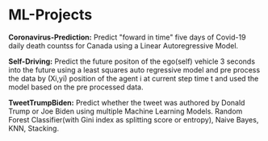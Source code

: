 # ML-Projects

**Coronavirus-Prediction:** Predict "foward in time" five days of Covid-19 daily death countss for Canada using a Linear Autoregressive Model.

**Self-Driving:** Predict the future positon of the ego(self) vehicle 3 seconds into the future using a least squares auto regressive model and pre process the data by (Xi,yi) position of the agent i at current step time t and used the model based on the pre processed data.

**TweetTrumpBiden:** Predict whether the tweet was authored by Donald Trump or Joe Biden using multiple Machine Learning Models. Random Forest Classifier(with Gini index as splitting score or entropy), Naive Bayes, KNN, Stacking.
